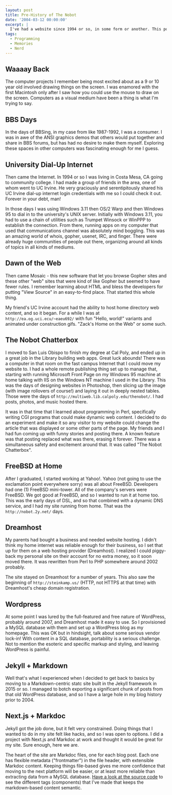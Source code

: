 ```yaml
---
layout: post
title: Pre-History of The Nobot
date: '2004-03-12 00:00:00'
excerpt: |
  I've had a website since 1994 or so, in some form or another. This post is all about the origins of this site and what came before what you are seeing today.
tags:
  - Programming
  - Memories
  - Nerd
---
```


## Waaaay Back

The computer projects I remember being most excited about as a 9 or 10 year old involved drawing things on the screen. I was enamored with the first Macintosh only after I saw how you could use the mouse to draw on the screen. Computers as a visual medium have been a thing is what I'm trying to say.

## BBS Days

In the days of BBSing, in my case from like 1987-1992, I was a consumer. I was in awe of the ANSI graphics demos that others would put together and share in BBS forums, but has had no desire to make them myself. Exploring these spaces in other computers was fascinating enough for me I guess.

## University Dial-Up Internet

Then came the Internet. In 1994 or so I was living in Costa Mesa, CA going to community college. I had made a group of friends in the area, one of whom went to UC Irvine. He very graciously and serentipitously shared his UC Irvine dial-up internet login credentials with me so I could check it out. Forever in your debt, man!

In those days I was using Windows 3.11 then OS/2 Warp and then Windows 95 to dial in to the university's UNIX server. Initially with Windows 3.11, you had to use a chain of utilities such as Trumpet Winsock or WinPPP to establish the connection. From there, running apps on my computer that used that communications channel was absolutely mind boggling. This was an amazing world of whois, gopher, usenet, IRC, and finger. There were already huge communities of people out there, organizing around all kinds of topics in all kinds of mediums.

## Dawn of the Web

Then came Mosaic - this new software that let you browse Gopher sites and these other "web" sites that were kind of like Gopher but seemed to have fewer rules. I remember learning about HTML and bless the developers for putting "View Source" in an easy-to-find place. That started this whole thing.

My friend's UC Irvine account had the ability to host home directory web content, and so it began. For a while I was at `http://ea.og.uci.ecu/~eaeu692/` with fun "Hello, world!" variants and animated under construction gifs. "Zack's Home on the Web" or some such.

## The Nobot Chatterbox

I moved to San Luis Obispo to finish my degree at Cal Poly, and ended up in a great job in the Library building web apps. Great luck abounds! There was a computer in that room on the fast campus Internet that I could move my website to. I had a whole remote publishing thing set up to manage that, starting with running Microsoft Front Page on my Windows 95 machine at home talking with IIS on the Windows NT machine I used in the Library. This was the days of designing websites in Photoshop, then slicing up the image (with image rollovers of course!) and laying it out in deeply nested tables. Those were the days of `http://multiweb.lib.calpoly.edu/thenobot/`. I had posts, photos, and music hosted there.

It was in that time that I learned about programming in Perl, specifically writing CGI programs that could make dynamic web content. I decided to do an experiment and make it so any visitor to my website could change the article that was displayed or some other parts of the page. My friends and I had fun coming up with funny stories and posting there. A known feature was that posting replaced what was there, erasing it forever. There was a simultaneous safety and excitement around that. It was called "The Nobot Chatterbox".

## FreeBSD at Home

After I graduated, I started working at Yahoo!. Yahoo (not going to use the exclamation point everywhere sorry) was all about FreeBSD. Developers had one (1) FreeBSD mini-tower. All of the company's servers were FreeBSD. We got good at FreeBSD, and so I wanted to run it at home too. This was the early days of DSL, and so that combined with a dynamic DNS service, and I had my site running from home. That was the `http://nobot.2y.net/` days.

## Dreamhost

My parents had bought a business and needed website hosting. I didn't think my home internet was reliable enough for their business, so I set that up for them on a web hosting provider (Dreamhost). I realized I could piggy-back my personal site on their account for no extra money, so it soon moved there. It was rewritten from Perl to PHP somewhere around 2002 probably.

The site stayed on Dreamhost for a number of years. This also saw the beginning of `http://steinkamp.us/` (HTTP, not HTTPS at that time) with Dreamhost's cheap domain registration.

## Wordpress

At some point I was lured by the full-featured and free nature of WordPress, probably around 2007, and Dreamhost made it easy to use. So I provisioned a MySQL database with them and set up a WordPress blog as my homepage. This was OK but in hindsight, talk about some serious vendor lock-in! With content in a SQL database, portability is a serious challenge. Not to mention the esoteric and specific markup and styling, and leaving WordPress is painful.

## Jekyll + Markdown

Well that's what I experienced when I decided to get back to basics by moving to a Markdown-centric statc site built in the Jekyll framework in 2015 or so. I managed to botch exporting a significant chunk of posts from that old WordPress database, and so I have a large hole in my blog history prior to 2004.

## Next.js + Markdoc

Jekyll got the job done, but it felt very constrained. Doing things that I wanted to do in my site felt like hacks, and so I was open to options. I did a project with Next.js and Markdoc at work and thought it would be great for my site. Sure enough, here we are.

The heart of the site are Markdoc files, one for each blog post. Each one has flexible metadata ("frontmatter") in the file header, with extensible Markdoc content. Keeping things file-based gives me more confidence that moving to the next platform will be easier, or at least more reliable than extracting data from a MySQL database. [Have a look at the source code](https://github.com/zsteinkamp/steinkamp.us) to see the different tags (components) that I've made that keeps the markdown-based content semantic.
